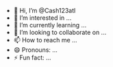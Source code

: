 - 👋 Hi, I’m @Cash123atl
- 👀 I’m interested in ...
- 🌱 I’m currently learning ...
- 💞️ I’m looking to collaborate on ...
- 📫 How to reach me ...
- 😄 Pronouns: ...
- ⚡ Fun fact: ...

<!---
Cash123atl/Cash123atl is a ✨ special ✨ repository because its `README.md` (this file) appears on your GitHub profile.
You can click the Preview link to take a look at your changes.
--->
